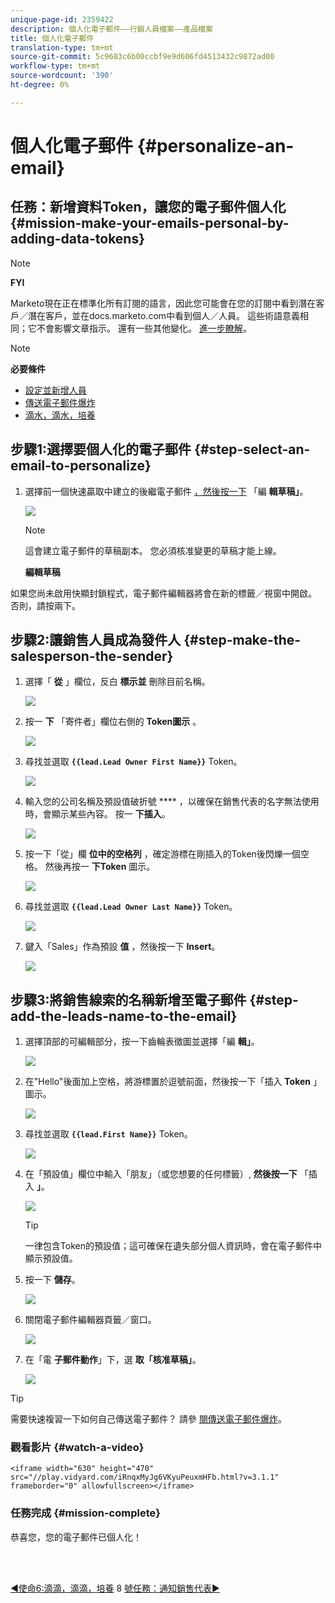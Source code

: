 ```yaml
---
unique-page-id: 2359422
description: 個人化電子郵件——行銷人員檔案——產品檔案
title: 個人化電子郵件
translation-type: tm+mt
source-git-commit: 5c9683c6b00ccbf9e9d606fd4513432c9872ad00
workflow-type: tm+mt
source-wordcount: '390'
ht-degree: 0%

---
```



# 個人化電子郵件 {#personalize-an-email}

## 任務：新增資料Token，讓您的電子郵件個人化 {#mission-make-your-emails-personal-by-adding-data-tokens}

>[!NOTE]
>
>**FYI**
>
>Marketo現在正在標準化所有訂閱的語言，因此您可能會在您的訂閱中看到潛在客戶／潛在客戶，並在docs.marketo.com中看到個人／人員。 這些術語意義相同；它不會影響文章指示。 還有一些其他變化。 [進一步瞭解](http://docs.marketo.com/display/DOCS/Updates+to+Marketo+Terminology)。

>[!NOTE]
>
>**必要條件**
>
>* [設定並新增人員](get-set-up-and-add-a-person.md)
>* [傳送電子郵件爆炸](send-an-email.md)
>* [滴水，滴水，培養](drip-drip-nurture.md)


## 步驟1:選擇要個人化的電子郵件 {#step-select-an-email-to-personalize}

1. 選擇前一個快速贏取中建立的後繼電子郵件 [，然後按一下](drip-drip-nurture.md) 「編 **輯草稿」**。

   ![](assets/one-4.png)

   >[!NOTE]
   >
   >這會建立電子郵件的草稿副本。 您必須核准變更的草稿才能上線。

   **編輯草稿**

如果您尚未啟用快顯封鎖程式，電子郵件編輯器將會在新的標籤／視窗中開啟。 否則，請按兩下。

## 步驟2:讓銷售人員成為發件人 {#step-make-the-salesperson-the-sender}

1. 選擇「 **從** 」欄位，反白 **標示並** 刪除目前名稱。

   ![](assets/two-5.png)

1. 按一 **下** 「寄件者」欄位右側的 **Token圖示** 。

   ![](assets/three-4.png)

1. 尋找並選取 **`{{lead.Lead Owner First Name}}`** Token。

   ![](assets/four-3.png)

1. 輸入您的公司名稱及預設值破折號 **** ，以確保在銷售代表的名字無法使用時，會顯示某些內容。 按一 **下插入**。

   ![](assets/five-4.png)

1. 按一下「從」欄 **位中的空格列** ，確定游標在剛插入的Token後閃爍一個空格。 然後再按一 **下Token** 圖示。

   ![](assets/six-4.png)

1. 尋找並選取 **`{{lead.Lead Owner Last Name}}`** Token。

   ![](assets/seven-5.png)

1. 鍵入「Sales」作為預設 **值** ，然後按一下 **Insert**。

   ![](assets/eight-3.png)

## 步驟3:將銷售線索的名稱新增至電子郵件 {#step-add-the-leads-name-to-the-email}

1. 選擇頂部的可編輯部分，按一下齒輪表徵圖並選擇「編 **輯」**。

   ![](assets/nine-2.png)

1. 在&quot;Hello&quot;後面加上空格，將游標置於逗號前面，然後按一下「插入 **Token** 」圖示。

   ![](assets/ten-4.png)

1. 尋找並選取 **`{{lead.First Name}}`** Token。

   ![](assets/eleven-4.png)

1. 在「預設值」欄位中輸入「朋友」（或您想要的任何標籤）, **然後按一下** 「插入 **」**。

   ![](assets/twelve-3.png)

   >[!TIP]
   >
   >一律包含Token的預設值；這可確保在遺失部分個人資訊時，會在電子郵件中顯示預設值。

1. 按一下 **儲存**。

   ![](assets/thirteen-3.png)

1. 關閉電子郵件編輯器頁籤／窗口。

   ![](assets/fourteen-3.png)

1. 在「電 **子郵件動作**」下，選 **取「核准草稿」**。

   ![](assets/fifteen-3.png)

>[!TIP]
>
>需要快速複習一下如何自己傳送電子郵件？ 請參 [閱傳送電子郵件爆炸](send-an-email.md)。

### 觀看影片 {#watch-a-video}

`<iframe width="630" height="470" src="//play.vidyard.com/iRnqxMyJg6VKyuPeuxmHFb.html?v=3.1.1" frameborder="0" allowfullscreen></iframe>`

### 任務完成 {#mission-complete}

恭喜您，您的電子郵件已個人化！

<br> 

[◄使命6:滴滴，滴滴，培養](drip-drip-nurture.md) 8 [號任務：通知銷售代表►](alert-the-sales-rep.md)